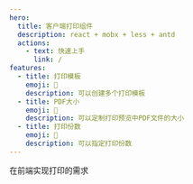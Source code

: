 ```yaml
---
hero:
  title: 客户端打印组件
  description: react + mobx + less + antd
  actions:
    - text: 快速上手
      link: /
features:
  - title: 打印模板
    emoji: 💎
    description: 可以创建多个打印模板
  - title: PDF大小
    emoji: 🌈
    description: 可以定制打印预览中PDF文件的大小
  - title: 打印份数
    emoji: 🚀
    description: 可以指定打印份数
---
```


在前端实现打印的需求
